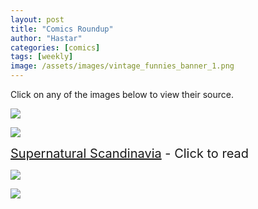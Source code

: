 ```yaml
---
layout: post
title: "Comics Roundup"
author: "Hastar"
categories: [comics]
tags: [weekly]
image: /assets/images/vintage_funnies_banner_1.png
---
```


Click on any of the images below to view their source.

[![](https://images.weserv.nl/?url=https%3A%2F%2Fi.giantitp.com%2Fcomics%2Foots%2Foots0548.gif)](https://www.giantitp.com/comics/oots0548.html)

[![](https://www.smbc-comics.com/comics/20091219.gif)](https://www.smbc-comics.com/comics/2009-12-19)

<span style="font-size: 20px;">[Supernatural Scandinavia](https://tvtropes.org/pmwiki/pmwiki.php/Main/SupernaturalScandinavia) - Click to read</span>

[![](https://imgs.xkcd.com/comics/the_fast_and_the_furious.jpg)](https://xkcd.com/127)

[![](https://images.weserv.nl/?url=http%3A%2F%2Fwww.harkavagrant.com%2Fnonsense%2Fmerfinal.png)](http://www.harkavagrant.com/index.php?id=195)

